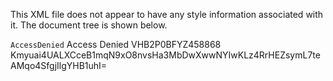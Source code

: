 This XML file does not appear to have any style information associated with it. The document tree is shown below.

<Error>
<Code>AccessDenied</Code>
<Message>Access Denied</Message>
<RequestId>VHB2P0BFYZ458868</RequestId>
<HostId>Kmyuai4UALXCceB1mqN9xO8nvsHa3MbDwXwwNYIwKLz4RrHEZsymL7teAMqo4SfgjIlgYHB1uhI=</HostId>
</Error>